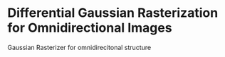 # Differential Gaussian Rasterization for Omnidirectional Images
Gaussian Rasterizer for omnidirecitonal structure